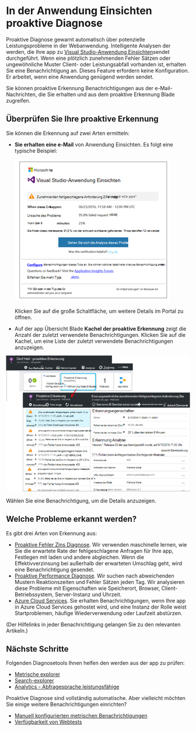 <properties 
    pageTitle="Proaktive Diagnose in Anwendung Einsichten | Microsoft Azure" 
    description="Anwendung Einsichten führt automatische Tiefe Analyse für Ihre app werden und gewarnt potenzieller Probleme." 
    services="application-insights" 
    documentationCenter="windows"
    authors="rakefetj" 
    manager="douge"/>

<tags 
    ms.service="application-insights" 
    ms.workload="tbd" 
    ms.tgt_pltfrm="ibiza" 
    ms.devlang="na" 
    ms.topic="article" 
    ms.date="08/15/2016" 
    ms.author="awills"/>

#  <a name="proactive-diagnostics-in-application-insights"></a>In der Anwendung Einsichten proaktive Diagnose

 Proaktive Diagnose gewarnt automatisch über potenzielle Leistungsprobleme in der Webanwendung. Intelligente Analysen der werden, die Ihre app zu [Visual Studio-Anwendung Einsichten](app-insights-overview.md)sendet durchgeführt. Wenn eine plötzlich zunehmenden Fehler Sätzen oder ungewöhnliche Muster Client- oder Leistungsabfall vorhanden ist, erhalten Sie eine Benachrichtigung an. Dieses Feature erfordern keine Konfiguration. Er arbeitet, wenn eine Anwendung genügend werden sendet.

Sie können proaktive Erkennung Benachrichtigungen aus der e-Mail-Nachrichten, die Sie erhalten und aus dem proaktive Erkennung Blade zugreifen.



## <a name="review-your-proactive-detections"></a>Überprüfen Sie Ihre proaktive Erkennung

Sie können die Erkennung auf zwei Arten ermitteln:

* **Sie erhalten eine e-Mail** von Anwendung Einsichten. Es folgt eine typische Beispiel:

    ![E-Mail-Benachrichtigung](./media/app-insights-proactive-diagnostics/03.png)

    Klicken Sie auf die große Schaltfläche, um weitere Details im Portal zu öffnen.

* Auf der app Übersicht Blade **Kachel der proaktive Erkennung** zeigt die Anzahl der zuletzt verwendete Benachrichtigungen. Klicken Sie auf die Kachel, um eine Liste der zuletzt verwendete Benachrichtigungen anzuzeigen.

![Zuletzt verwendete Erkennung anzeigen](./media/app-insights-proactive-diagnostics/04.png)

Wählen Sie eine Benachrichtigung, um die Details anzuzeigen.


## <a name="what-problems-are-detected"></a>Welche Probleme erkannt werden?

Es gibt drei Arten von Erkennung aus:

* [Proaktive Fehler Zins Diagnose](app-insights-proactive-failure-diagnostics.md). Wir verwenden maschinelle lernen, wie Sie die erwartete Rate der fehlgeschlagene Anfragen für Ihre app, Festlegen mit laden und andere abgleichen. Wenn die Effektivverzinsung bei außerhalb der erwarteten Umschlag geht, wird eine Benachrichtigung gesendet.
* [Proaktive Performance Diagnose](app-insights-proactive-performance-diagnostics.md). Wir suchen nach abweichenden Mustern Reaktionszeiten und Fehler Sätzen jeden Tag. Wir analysieren diese Probleme mit Eigenschaften wie Speicherort, Browser, Client-Betriebssystem, Server-Instanz und Uhrzeit.
* [Azure Cloud Services](https://azure.microsoft.com/blog/proactive-notifications-on-cloud-service-issues-with-azure-diagnostics-and-application-insights/). Sie erhalten Benachrichtigungen, wenn Ihre app in Azure Cloud Services gehostet wird, und eine Instanz der Rolle weist Startproblemen, häufige Wiederverwendung oder Laufzeit abstürzen.

(Der Hilfelinks in jeder Benachrichtigung gelangen Sie zu den relevanten Artikeln.)


## <a name="next-steps"></a>Nächste Schritte

Folgenden Diagnosetools Ihnen helfen den werden aus der app zu prüfen:

* [Metrische explorer](app-insights-metrics-explorer.md)
* [Search-explorer](app-insights-diagnostic-search.md)
* [Analytics - Abfragesprache leistungsfähige](app-insights-analytics-tour.md)

Proaktive Diagnose sind vollständig automatische. Aber vielleicht möchten Sie einige weitere Benachrichtigungen einrichten?

* [Manuell konfigurierten metrischen Benachrichtigungen](app-insights-alerts.md)
* [Verfügbarkeit von Webtests](app-insights-monitor-web-app-availability.md) 


